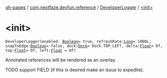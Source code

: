 [gh-pages](../../index.md) / [com.nextfaze.devfun.reference](../index.md) / [DeveloperLogger](index.md) / [&lt;init&gt;](./-init-.md)

# &lt;init&gt;

`DeveloperLogger(enabled: `[`Boolean`](https://kotlinlang.org/api/latest/jvm/stdlib/kotlin/-boolean/index.html)` = true, refreshRate: `[`Long`](https://kotlinlang.org/api/latest/jvm/stdlib/kotlin/-long/index.html)` = 1000L, snapToEdge: `[`Boolean`](https://kotlinlang.org/api/latest/jvm/stdlib/kotlin/-boolean/index.html)` = false, dock: `[`Dock`](../../com.nextfaze.devfun.overlay/-dock/index.md)` = Dock.TOP_LEFT, delta: `[`Float`](https://kotlinlang.org/api/latest/jvm/stdlib/kotlin/-float/index.html)` = 0f, top: `[`Float`](https://kotlinlang.org/api/latest/jvm/stdlib/kotlin/-float/index.html)` = 0f, left: `[`Float`](https://kotlinlang.org/api/latest/jvm/stdlib/kotlin/-float/index.html)` = 0f)`

Annotated references will be rendered as an overlay.

TODO support FIELD (if this is desired make an issue to expedite).

